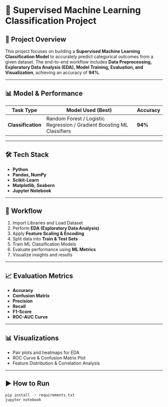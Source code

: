 # 🧠 Supervised Machine Learning Classification Project

## 📌 Project Overview
This project focuses on building a **Supervised Machine Learning Classification Model** to accurately predict categorical outcomes from a given dataset. The end-to-end workflow includes **Data Preprocessing, Exploratory Data Analysis (EDA), Model Training, Evaluation, and Visualization**, achieving an accuracy of **94%**.

---

## 📊 Model & Performance
| Task Type       | Model Used (Best) | Accuracy |
|----------------|-------------------|----------|
| **Classification** | Random Forest / Logistic Regression / Gradient Boosting ML Classifiers | **94%** |

---

## 🛠️ Tech Stack
- **Python**
- **Pandas, NumPy**
- **Scikit-Learn**
- **Matplotlib, Seaborn**
- **Jupyter Notebook**

---

## 📌 Workflow
1. Import Libraries and Load Dataset  
2. Perform **EDA (Exploratory Data Analysis)**  
3. Apply **Feature Scaling & Encoding**  
4. Split data into **Train & Test Sets**  
5. Train ML Classification Models  
6. Evaluate performance using **ML Metrics**  
7. Visualize insights and results  

---

## 📈 Evaluation Metrics
- **Accuracy**
- **Confusion Matrix**
- **Precision**
- **Recall**
- **F1-Score**
- **ROC-AUC Curve**

---

## 📊 Visualizations
- Pair plots and heatmaps for EDA  
- ROC Curve & Confusion Matrix Plot  
- Feature Distribution & Correlation Analysis  

---

## ▶️ How to Run
```bash
pip install -r requirements.txt
jupyter notebook
